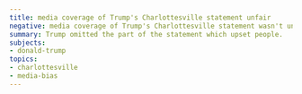 ```yaml
---
title: media coverage of Trump's Charlottesville statement unfair
negative: media coverage of Trump's Charlottesville statement wasn't unfair
summary: Trump omitted the part of the statement which upset people.
subjects:
- donald-trump
topics:
- charlottesville
- media-bias
---
```

